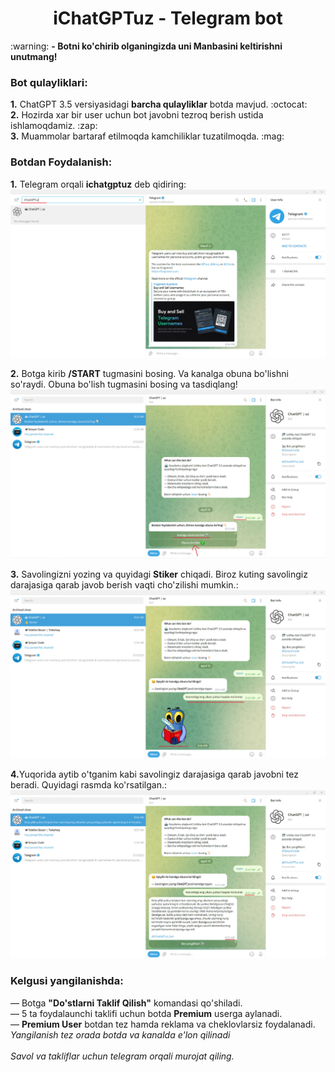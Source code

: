 <h1 align="center">iChatGPTuz - Telegram bot</h1>
:warning: <b> - Botni ko'chirib olganingizda uni Manbasini keltirishni unutmang!</b><br>
<h3 align="left">Bot qulayliklari:</h3>
<b>1.</b> ChatGPT 3.5 versiyasidagi <b>barcha qulayliklar</b> botda mavjud. :octocat: <br>
<b>2.</b> Hozirda xar bir user uchun bot javobni tezroq berish ustida ishlamoqdamiz. :zap: <br>
<b>3.</b> Muammolar bartaraf etilmoqda kamchiliklar tuzatilmoqda. :mag:

<h3 align="left">Botdan Foydalanish:</h3>


<b>1.</b> Telegram orqali <b>ichatgptuz</b> deb qidiring:<br>
![Telegram](iMage/d1.jpg)


<b>2.</b> Botga kirib <b>/START</b> tugmasini bosing. Va kanalga obuna bo'lishni so'raydi. Obuna bo'lish tugmasini bosing va tasdiqlang!<br>
![Telegram](iMage/d2.jpg)



<b>3.</b> Savolingizni yozing va quyidagi <b>Stiker</b> chiqadi. Biroz kuting savolingiz darajasiga qarab javob berish vaqti cho'zilishi mumkin.:<br>
![Telegram](iMage/d3.jpg)


<b> 4.</b>Yuqorida aytib o'tganim kabi savolingiz darajasiga qarab javobni tez beradi. Quyidagi rasmda ko'rsatilgan.:<br>
![Telegram](iMage/d4.jpg)


<h3 align="left">Kelgusi yangilanishda:</h3>
— Botga <b>"Do'stlarni Taklif Qilish"</b> komandasi qo'shiladi.<br>
— 5 ta foydalaunchi taklifi uchun botda <b>Premium</b> userga aylanadi.<br>
— <b>Premium User</b> botdan tez hamda reklama va cheklovlarsiz foydalanadi.<br>
<i>Yangilanish tez orada botda va kanalda e'lon qilinadi</i><br>
<br>
<i>Savol va takliflar uchun telegram orqali murojat qiling.</i>
